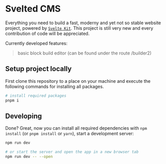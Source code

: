 # Svelted CMS

Everything you need to build a fast, moderny and yet not so stable website project, powered by [`Svelte Kit`](https://github.com/sveltejs/kit/tree/main/packages/create-svelte).
This project is still very new and every contribution of code will be appreciated.

Currently developed features:
> basic block build editor (can be found under the route /builder2)

## Setup project locally

First clone this repository to a place on your machine and execute the following commands for installing all packages.

```bash
# install required packages
pnpm i
```

## Developing

Done? Great, now you can install all required dependencies with `npm install` (or `pnpm install` or `yarn`), start a development server:

```bash
npm run dev

# or start the server and open the app in a new browser tab
npm run dev -- --open
```